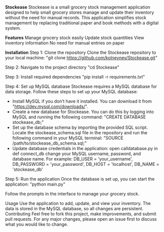 

**Stockease**
Stockease is a small grocery stock management application designed to help small grocery stores manage and update their inventory without the need for manual records.
This application simplifies stock management by replacing traditional paper and book methods with a digital system.

**Features**
Manage grocery stock easily
Update stock quantities
View inventory information
No need for manual entries on paper

**Installation**
Step 1: Clone the repository
Clone the Stockease repository to your local machine:
"git clone https://github.com/kolneyney/Stockease.git"

Step 2: Navigate to the project directory
"cd Stockease"

Step 3: Install required dependencies
"pip install -r requirements.txt"

Step 4: Set up MySQL database
Stockease requires a MySQL database for data storage. Follow these steps to set up your MySQL database:

- Install MySQL if you don’t have it installed. You can download it from "https://dev.mysql.com/downloads/".
- Create a new database for Stockease. You can do this by logging into MySQL and running the following command: "CREATE DATABASE stockease_db;"
- Set up the database schema by importing the provided SQL script. Locate the stockease_schema.sql file in the repository and run the following command in your MySQL terminal: "SOURCE /path/to/stockease_db_schema.sql;"
- Update database credentials in the application:
  open calldatabase.py in def connect_db change your MySQL username, password, and database name. For example:
  DB_USER = 'your_username', 
  DB_PASSWORD = 'your_password', 
  DB_HOST = 'localhost', 
  DB_NAME = 'stockease_db'
  
Step 5: Run the application
  Once the database is set up, you can start the application:
"python main.py"

Follow the prompts in the interface to manage your grocery stock.

Usage
Use the application to add, update, and view your inventory.
The data is stored in the MySQL database, so all changes are persistent.
Contributing
Feel free to fork this project, make improvements, and submit pull requests. For any major changes, please open an issue first to discuss what you would like to change.
